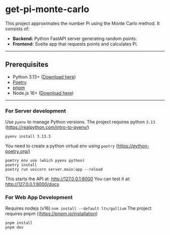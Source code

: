 # get-pi-monte-carlo 

This project approximates the number Pi using the Monte Carlo method. It consists of:

- **Backend:** Python FastAPI server generating random points.
- **Frontend:** Svelte app that requests points and calculates Pi.

---

## Prerequisites

- Python 3.13+ ([Download here](https://www.python.org/downloads/))
- [Poetry](https://python-poetry.org/docs/#installation)
- [pnpm](https://pnpm.io/installation)
- Node.js 16+ ([Download here](https://nodejs.org/))

---

### For Server development

Use `pyenv` to manage Python versions. The project requires python `3.13` (https://realpython.com/intro-to-pyenv/)

```
pyenv install 3.13.3
```

You need to create a python virtual env using `poetry` (https://python-poetry.org/)

```
poetry env use (which pyenv python)
poetry install
poetry run uvicorn server.main:app --reload
```

This starts the API at: http://127.0.0.1:8000
You can test it at: http://127.0.0.1:8000/docs


### For Web App Development

Requires nodejs (v16) `nvm install --default lts/gallium`
The project requires pnpm ((https://pnpm.io/installation)


```
pnpm install
pnpm dev
```